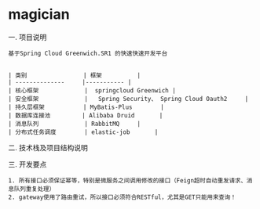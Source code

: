 # magician

一. 项目说明
    
    基于Spring Cloud Greenwich.SR1 的快速快速开发平台
    

    | 类别                | 框架          |
    | --------------     |----------- |
    | 核心框架             |  springcloud Greenwich |
    | 安全框架             |   Spring Security、 Spring Cloud Oauth2     |
    | 持久层框架           | MyBatis-Plus        |
    | 数据库连接池         | Alibaba Druid       |
    | 消息队列             | RabbitMQ     |
    | 分布式任务调度        | elastic-job       |
    


二. 技术栈及项目结构说明


三. 开发要点
    
    1. 所有接口必须保证幂等，特别是微服务之间调用修改的接口（Feign超时自动重发请求、消息队列重复处理）
    2. gateway使用了路由重试，所以接口必须符合RESTful，尤其是GET只能用来查询！
